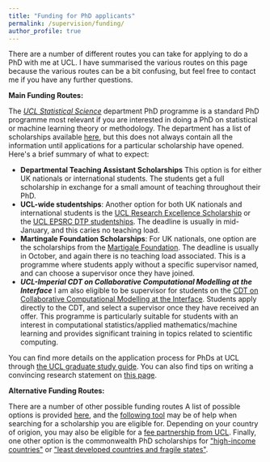 ```yaml
---
title: "Funding for PhD applicants"
permalink: /supervision/funding/
author_profile: true
---
```


There are a number of different routes you can take for applying to do a PhD with me at UCL. I have summarised the various routes on this page because the various routes can be a bit confusing, but feel free to contact me if you have any further questions. 

**Main Funding Routes:**  

The [*UCL Statistical Science*](https://www.ucl.ac.uk/statistics/prospective-postgraduates/phd) department PhD programme is a standard PhD programme most relevant if you are interested in doing a PhD on statistical or machine learning theory or methodology. The department has a list of scholarships available [here](https://www.ucl.ac.uk/statistics/prospective-postgraduates/studentships), but this does not always contain all the information until applications for a particular scholarship have opened. Here's a brief summary of what to expect:

* **Departmental Teaching Assistant Scholarships** This option is for either UK nationals or international students. The students get a full scholarship in exchange for a small amount of teaching throughout their PhD.
* **UCL-wide studentships**: Another option for both UK nationals and international students is the [UCL Research Excellence Scholarship](https://www.ucl.ac.uk/scholarships/research-excellence-scholarship) or the [UCL EPSRC DTP studentships](https://www.ucl.ac.uk/epsrc-doctoral-training/prospective-students/apply-ucl-epsrc-dtp-studentship). The deadline is usually in mid-January, and this caries no teaching load.
* **Martingale Foundation Scholarships**: For UK nationals, one option are the scholarships from the [Martigale Foundation](https://martingale.foundation). The deadline is usually in October, and again there is no teaching load associated. This is a programme where students apply without a specific supervisor named, and can choose a supervisor once they have joined.
* ***UCL-Imperial CDT on Collaborative Computational Modelling at the Interface*** I am also eligible to be supervisor for students on the [CDT on Collaborative Computational Modelling at the Interface](https://ccmi-cdt.org). Students apply directly to the CDT, and select a supervisor once they have received an offer. This programme is particularly suitable for students with an interest in computational statistics/applied mathematics/machine learning and provides significant training in topics related to scientific computing.

You can find more details on the application process for PhDs at UCL through [the UCL graduate study guide](https://www.ucl.ac.uk/prospective-students/graduate/applying-graduate-study/what-you-need-complete-application). You can also find tips on writing a convincing research statement on [this page](https://www.ucl.ac.uk/prospective-students/graduate/sites/prospective-students_graduate/files/potential-supervisor.pdf).

**Alternative Funding Routes:**  

There are a number of other possible funding routes A list of possible options is provided [here](https://www.ucl.ac.uk/scholarships/funding-students-postgraduate-research-courses#charities), and the [following tool](https://www.ucl.ac.uk/scholarships/scholarships-finder) may be of help when searching for a scholarship you are eligible for. Depending on your country of origion, you may also be eligible for a [fee partnership from UCL](https://www.ucl.ac.uk/scholarships/fee-partnerships). Finally, one other option is the commonwealth PhD scholarships for ["high-income countries"](http://cscuk.dfid.gov.uk/apply/phd-scholarships-high-income-countries/) or ["least developed countries and fragile states"](http://cscuk.dfid.gov.uk/apply/phd-scholarships-least-developed-countries-and-fragile-states/).
